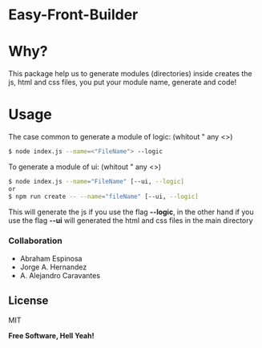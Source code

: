 # Easy-Front-Builder

# Why?

This package help us to generate modules (directories) inside creates the js, html and css files, 
you put your module name, generate and code! 

# Usage

The case common to  generate a module of logic: (whitout " any <>)

```sh
$ node index.js --name=<"FileName"> --logic
```

To generate a module of ui: (whitout " any <>)

```sh
$ node index.js --name="FileName" [--ui, --logic]
or
$ npm run create -- --name="fileName" [--ui, --logic]
```



This will generate the js if you use the flag **--logic**, in the other hand if you use the flag **--ui** will generated the html and css files in the main directory


### Collaboration

 - Abraham Espinosa
 - Jorge A. Hernandez
 - A. Alejandro Caravantes

License
----

MIT


**Free Software, Hell Yeah!**

 